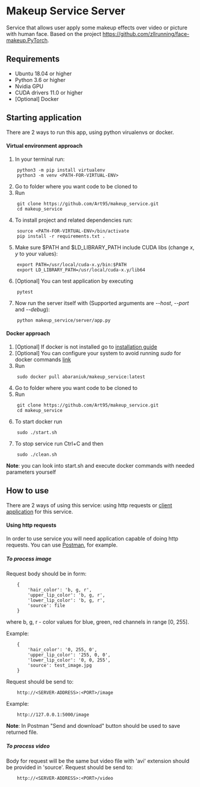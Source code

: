 # Makeup Service Server
Service that allows user apply some makeup effects over video or picture with human face.
Based on the project https://github.com/zllrunning/face-makeup.PyTorch.

## Requirements
* Ubuntu 18.04 or higher
* Python 3.6 or higher
* Nvidia GPU
* CUDA drivers 11.0 or higher
* [Optional] Docker

## Starting application
There are 2 ways to run this app, using python virualenvs or docker.

#### Virtual environment approach
1. In your terminal run:
```
    python3 -m pip install virtualenv
    python3 -m venv <PATH-FOR-VIRTUAL-ENV>
```
2. Go to folder where you want code to be cloned to
3. Run 
```
    git clone https://github.com/Art95/makeup_service.git
    cd makeup_service
```
4. To install project and related dependencies run:
```
    source <PATH-FOR-VIRTUAL-ENV>/bin/activate
    pip install -r requirements.txt .
```
5. Make sure $PATH and $LD_LIBRARY_PATH include CUDA libs (change *x*, *y* to your values):
```
    export PATH=/usr/local/cuda-x.y/bin:$PATH
    export LD_LIBRARY_PATH=/usr/local/cuda-x.y/lib64
```
6. [Optional] You can test application by executing
```
    pytest
```
7. Now run the server itself with (Supported arguments are *--host*, *--port* and *--debug*):
```
    python makeup_service/server/app.py
```

#### Docker approach
1. [Optional] If docker is not installed go to [installation guide](https://docs.docker.com/engine/install/ubuntu/)
2. [Optional] You can configure your system to avoid running *sudo* for docker commands [link](https://docs.docker.com/engine/install/linux-postinstall/)
3. Run
```
    sudo docker pull abaraniuk/makeup_service:latest
```
4. Go to folder where you want code to be cloned to
5. Run 
```
    git clone https://github.com/Art95/makeup_service.git
    cd makeup_service
```
6. To start docker run
```
    sudo ./start.sh
```
7. To stop service run Ctrl+C and then
```
    sudo ./clean.sh
```

__Note__: you can look into start.sh and execute docker commands with needed parameters yourself

## How to use
There are 2 ways of using this service: using http requests or [client application](https://github.com/Art95/makeup_service_client) for this service.

#### Using http requests
In order to use service you will need application capable of doing http requests. You can use [Postman](https://www.postman.com/), for example.

##### To process image
Request body should be in form:
```
    {
        'hair_color': 'b, g, r',
        'upper_lip_color': 'b, g, r',
        'lower_lip_color': 'b, g, r',
        'source': file
    }
```
where b, g, r - color values for blue, green, red channels in range [0, 255].

Example:
```
    {
        'hair_color': '0, 255, 0',
        'upper_lip_color': '255, 0, 0',
        'lower_lip_color': '0, 0, 255',
        'source': test_image.jpg
    }
```

Request should be send to:
```
    http://<SERVER-ADDRESS>:<PORT>/image
```
   Example:
```
    http://127.0.0.1:5000/image
```

__Note__: In Postman "Send and download" button should be used to save returned file.

##### To process video
Body for request will be the same but video file with 'avi' extension should be provided in 'source'.
Request should be send to:
```
    http://<SERVER-ADDRESS>:<PORT>/video
```
